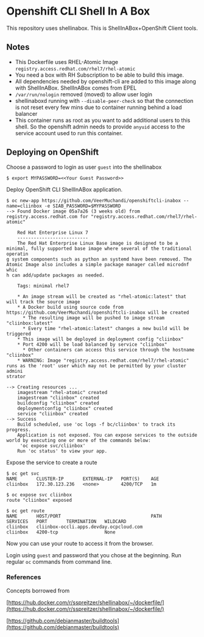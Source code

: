 # Openshift CLI Shell In A Box

This repository uses shellinabox. This is ShellInABox+OpenShift Client tools. 

## Notes
* This Dockerfile uses RHEL-Atomic Image `registry.access.redhat.com/rhel7/rhel-atomic`
* You need a box with RH Subscription to be able to build this image. 
* All dependencies needed by openshift-cli are added to this image along with ShellInABox. ShellInABox comes from EPEL
* `/var/run/nologin` removed (moved) to allow user login
* shellinaboxd running with `--disable-peer-check` so that the connection is not reset every few mins due to container running behind a load balancer
* This container runs as root as you want to add additional users to this shell. So the openshift admin needs to provide `anyuid` access to the service account used to run this container.


## Deploying on OpenShift

Choose a password to login as user `guest` into the shellinabox
```
$ export MYPASSWORD=<<Your Guest Password>>
```

Deploy OpenShift CLI ShellInABox application.

```
$ oc new-app https://github.com/VeerMuchandi/openshiftcli-inabox --name=cliinbox -e SIAB_PASSWORD=$MYPASSWORD
--> Found Docker image 05a7a26 (3 weeks old) from registry.access.redhat.com for "registry.access.redhat.com/rhel7/rhel-atomic"              
                                                                                                                                             
    Red Hat Enterprise Linux 7                                                                                                               
    --------------------------                                                                                                               
    The Red Hat Enterprise Linux Base image is designed to be a minimal, fully supported base image where several of the traditional operatin
g system components such as python an systemd have been removed. The Atomic Image also includes a simple package manager called microdnf whic
h can add/update packages as needed.                                                                                                         
                                                                                                                                             
    Tags: minimal rhel7                                                                                                                      
                                                                                                                                             
    * An image stream will be created as "rhel-atomic:latest" that will track the source image                                               
    * A Docker build using source code from https://github.com/VeerMuchandi/openshiftcli-inabox will be created                              
      * The resulting image will be pushed to image stream "cliinbox:latest"                                                                 
      * Every time "rhel-atomic:latest" changes a new build will be triggered                                                                
    * This image will be deployed in deployment config "cliinbox"                                                                            
    * Port 4200 will be load balanced by service "cliinbox"                                                                                  
      * Other containers can access this service through the hostname "cliinbox"                                                             
    * WARNING: Image "registry.access.redhat.com/rhel7/rhel-atomic" runs as the 'root' user which may not be permitted by your cluster admini
strator                                                                                                                                      
                                                                                                                                             
--> Creating resources ...                                                                                                                   
    imagestream "rhel-atomic" created                                                                                                        
    imagestream "cliinbox" created                                                                                                           
    buildconfig "cliinbox" created                                                                                                           
    deploymentconfig "cliinbox" created                                                                                                      
    service "cliinbox" created                                                                                                               
--> Success                                                                                                                                  
    Build scheduled, use 'oc logs -f bc/cliinbox' to track its progress.                                                                     
    Application is not exposed. You can expose services to the outside world by executing one or more of the commands below:                 
     'oc expose svc/cliinbox'                                                                                                                
    Run 'oc status' to view your app.
```

Expose the service to create a route

```
$ oc get svc                                                                                                            
NAME       CLUSTER-IP       EXTERNAL-IP   PORT(S)    AGE                                                                                     
cliinbox   172.30.123.236   <none>        4200/TCP   1m  

$ oc expose svc cliinbox                                                                                                
route "cliinbox" exposed                             

$ oc get route                                                                                                          
NAME       HOST/PORT                                 PATH      SERVICES   PORT       TERMINATION   WILDCARD                                  
cliinbox   cliinbox-occli.apps.devday.ocpcloud.com             cliinbox   4200-tcp                 None

```

Now you can use your route to access it from the browser.

Login using `guest` and password that you chose at the beginning. Run regular `oc` commands from command line.

### References

Concepts borrowed from 

[https://hub.docker.com/r/sspreitzer/shellinabox/~/dockerfile/](https://hub.docker.com/r/sspreitzer/shellinabox/~/dockerfile/)

[https://github.com/debianmaster/buildtools](https://github.com/debianmaster/buildtools)
